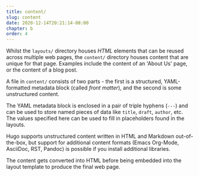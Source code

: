 ```yaml
---
title: content/
slug: content
date: 2020-12-14T20:21:14-08:00
chapter: b
order: 4
---
```


Whilst the `layouts/` directory houses _HTML_ elements that can be reused across multiple web pages, the `content/` directory houses content that are unique for that page. Examples include the content of an 'About Us' page, or the content of a blog post.

A file in `content/` consists of two parts - the first is a structured, YAML-formatted metadata block (called _front matter_), and the second is some unstructured content.

The YAML metadata block is enclosed in a pair of triple hyphens (`---`) and can be used to store named pieces of data like `title`, `draft`, `author`, etc. The values specified here can be used to fill in placeholders found in the layouts.

Hugo supports unstructured content written in HTML and Markdown out-of-the-box, but support for additional content formats (Emacs Org-Mode, AsciiDoc, RST, Pandoc) is possible if you install additional libraries.

The content gets converted into HTML before being embedded into the layout template to produce the final web page.
